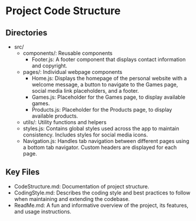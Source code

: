 # Project Code Structure

## Directories
- src/
  - components/: Reusable components
    - Footer.js: A footer component that displays contact information and copyright.
  - pages/: Individual webpage components
    - Home.js: Displays the homepage of the personal website with a welcome message, a button to navigate to the Games page, social media link placeholders, and a footer.
    - Games.js: Placeholder for the Games page, to display available games.
    - Products.js: Placeholder for the Products page, to display available products.
  - utils/: Utility functions and helpers
  - styles.js: Contains global styles used across the app to maintain consistency. Includes styles for social media icons.
  - Navigation.js: Handles tab navigation between different pages using a bottom tab navigator. Custom headers are displayed for each page.

## Key Files
- CodeStructure.md: Documentation of project structure.
- CodingStyle.md: Describes the coding style and best practices to follow when maintaining and extending the codebase.
- ReadMe.md: A fun and informative overview of the project, its features, and usage instructions.
